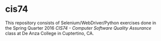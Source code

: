# cis74
This repository consists of Selenium/WebDriver/Python exercises done in the Spring Quarter 2016 *CIS74 - Computer Software Quality Assurance* class at De Anza College in Cuptertino, CA.
